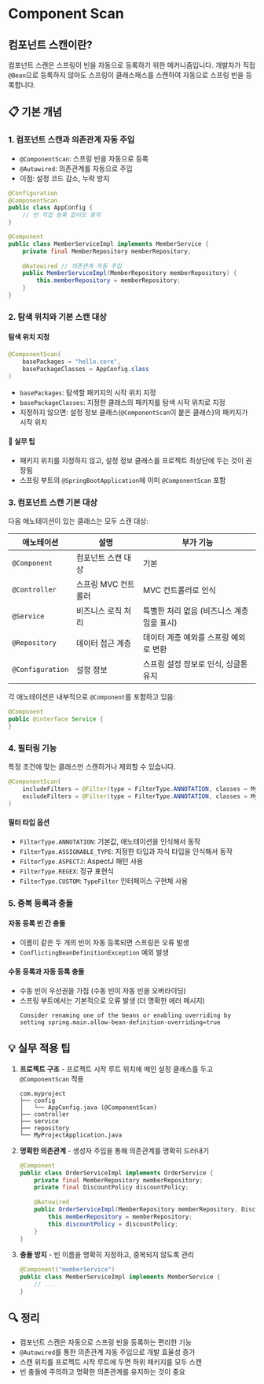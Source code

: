 # Component Scan

## 컴포넌트 스캔이란?

컴포넌트 스캔은 스프링이 빈을 자동으로 등록하기 위한 메커니즘입니다. 개발자가 직접 `@Bean`으로 등록하지 않아도 스프링이 클래스패스를 스캔하여 자동으로 스프링 빈을 등록합니다.

## 📋 기본 개념

### 1. 컴포넌트 스캔과 의존관계 자동 주입

- `@ComponentScan`: 스프링 빈을 자동으로 등록
- `@Autowired`: 의존관계를 자동으로 주입
- 이점: 설정 코드 감소, 누락 방지

```java
@Configuration
@ComponentScan
public class AppConfig {
    // 빈 직접 등록 없이도 동작
}

@Component
public class MemberServiceImpl implements MemberService {
    private final MemberRepository memberRepository;
    
    @Autowired // 의존관계 자동 주입
    public MemberServiceImpl(MemberRepository memberRepository) {
        this.memberRepository = memberRepository;
    }
}
```

### 2. 탐색 위치와 기본 스캔 대상

#### 탐색 위치 지정
```java
@ComponentScan(
    basePackages = "hello.core",
    basePackageClasses = AppConfig.class
)
```

- `basePackages`: 탐색할 패키지의 시작 위치 지정
- `basePackageClasses`: 지정한 클래스의 패키지를 탐색 시작 위치로 지정
- 지정하지 않으면: 설정 정보 클래스(`@ComponentScan`이 붙은 클래스)의 패키지가 시작 위치

#### 📌 실무 팁
- 패키지 위치를 지정하지 않고, 설정 정보 클래스를 프로젝트 최상단에 두는 것이 권장됨
- 스프링 부트의 `@SpringBootApplication`에 이미 `@ComponentScan` 포함

### 3. 컴포넌트 스캔 기본 대상

다음 애노테이션이 있는 클래스는 모두 스캔 대상:

| 애노테이션 | 설명 | 부가 기능 |
|---|---|---|
| `@Component` | 컴포넌트 스캔 대상 | 기본 |
| `@Controller` | 스프링 MVC 컨트롤러 | MVC 컨트롤러로 인식 |
| `@Service` | 비즈니스 로직 처리 | 특별한 처리 없음 (비즈니스 계층임을 표시) |
| `@Repository` | 데이터 접근 계층 | 데이터 계층 예외를 스프링 예외로 변환 |
| `@Configuration` | 설정 정보 | 스프링 설정 정보로 인식, 싱글톤 유지 |

각 애노테이션은 내부적으로 `@Component`를 포함하고 있음:

```java
@Component
public @interface Service {
}
```

### 4. 필터링 기능

특정 조건에 맞는 클래스만 스캔하거나 제외할 수 있습니다.

```java
@ComponentScan(
    includeFilters = @Filter(type = FilterType.ANNOTATION, classes = MyIncludeComponent.class),
    excludeFilters = @Filter(type = FilterType.ANNOTATION, classes = MyExcludeComponent.class)
)
```

#### 필터 타입 옵션

- `FilterType.ANNOTATION`: 기본값, 애노테이션을 인식해서 동작
- `FilterType.ASSIGNABLE_TYPE`: 지정한 타입과 자식 타입을 인식해서 동작
- `FilterType.ASPECTJ`: AspectJ 패턴 사용
- `FilterType.REGEX`: 정규 표현식
- `FilterType.CUSTOM`: `TypeFilter` 인터페이스 구현체 사용

### 5. 중복 등록과 충돌

#### 자동 등록 빈 간 충돌
- 이름이 같은 두 개의 빈이 자동 등록되면 스프링은 오류 발생
- `ConflictingBeanDefinitionException` 예외 발생

#### 수동 등록과 자동 등록 충돌
- 수동 빈이 우선권을 가짐 (수동 빈이 자동 빈을 오버라이딩)
- 스프링 부트에서는 기본적으로 오류 발생 (더 명확한 에러 메시지)
  ```
  Consider renaming one of the beans or enabling overriding by setting spring.main.allow-bean-definition-overriding=true
  ```

## 💡 실무 적용 팁

1. **프로젝트 구조** - 프로젝트 시작 루트 위치에 메인 설정 클래스를 두고 `@ComponentScan` 적용
   ```
   com.myproject
   ├── config
   │   └── AppConfig.java (@ComponentScan)
   ├── controller
   ├── service
   ├── repository
   └── MyProjectApplication.java
   ```

2. **명확한 의존관계** - 생성자 주입을 통해 의존관계를 명확히 드러내기
   ```java
   @Component
   public class OrderServiceImpl implements OrderService {
       private final MemberRepository memberRepository;
       private final DiscountPolicy discountPolicy;
       
       @Autowired
       public OrderServiceImpl(MemberRepository memberRepository, DiscountPolicy discountPolicy) {
           this.memberRepository = memberRepository;
           this.discountPolicy = discountPolicy;
       }
   }
   ```

3. **충돌 방지** - 빈 이름을 명확히 지정하고, 중복되지 않도록 관리
   ```java
   @Component("memberService")
   public class MemberServiceImpl implements MemberService {
       // ...
   }
   ```

## 🔍 정리

- 컴포넌트 스캔은 자동으로 스프링 빈을 등록하는 편리한 기능
- `@Autowired`를 통한 의존관계 자동 주입으로 개발 효율성 증가
- 스캔 위치를 프로젝트 시작 루트에 두면 하위 패키지를 모두 스캔
- 빈 충돌에 주의하고 명확한 의존관계를 유지하는 것이 중요 